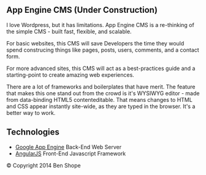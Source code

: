 ## App Engine CMS (Under Construction)

I love Wordpress, but it has limitations.  App Engine CMS is a re-thinking of the simple CMS - built fast, flexible, and scalable.

For basic websites, this CMS will save Developers the time they would spend construcing things like pages, posts, users, comments, and a contact form.

For more advanced sites, this CMS will act as a best-practices guide and a starting-point to create amazing web experiences.

There are a lot of frameworks and boilerplates that have merit.  The feature that makes this one stand out from the crowd is it's WYSIWYG editor - made from data-binding HTML5 contenteditable.  That means changes to HTML and CSS appear instantly site-wide, as they are typed in the browser.  It's a better way to work.

## Technologies
+ [Google App Engine](https://developers.google.com/appengine/docs/python/) Back-End Web Server
+ [AngularJS](http://angularjs.org/) Front-End Javascript Framework

© Copyright 2014 Ben Shope
